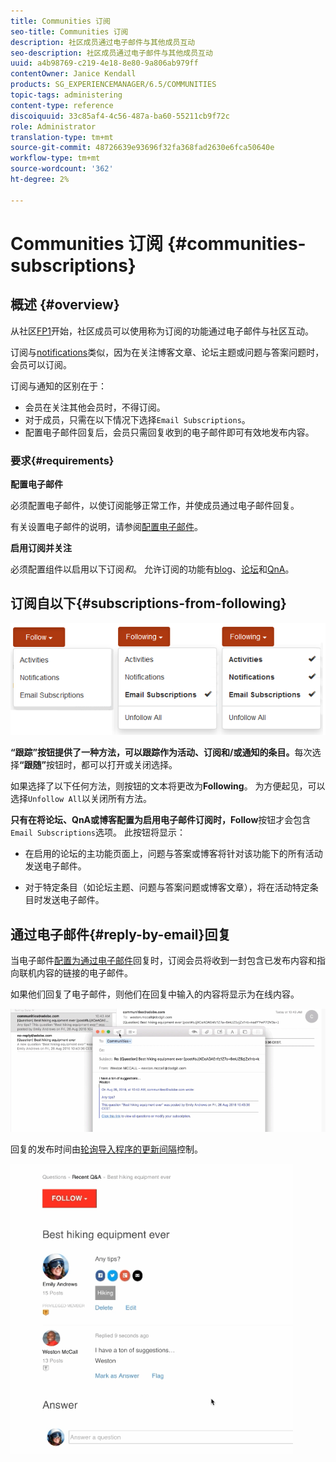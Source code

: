 ```yaml
---
title: Communities 订阅
seo-title: Communities 订阅
description: 社区成员通过电子邮件与其他成员互动
seo-description: 社区成员通过电子邮件与其他成员互动
uuid: a4b98769-c219-4e18-8e80-9a806ab979ff
contentOwner: Janice Kendall
products: SG_EXPERIENCEMANAGER/6.5/COMMUNITIES
topic-tags: administering
content-type: reference
discoiquuid: 33c85af4-4c56-487a-ba60-55211cb9f72c
role: Administrator
translation-type: tm+mt
source-git-commit: 48726639e93696f32fa368fad2630e6fca50640e
workflow-type: tm+mt
source-wordcount: '362'
ht-degree: 2%

---
```



# Communities 订阅 {#communities-subscriptions}

## 概述 {#overview}

从社区[FP1](deploy-communities.md#latestfeaturepack)开始，社区成员可以使用称为订阅的功能通过电子邮件与社区互动。

订阅与[notifications](notifications.md)类似，因为在关注博客文章、论坛主题或问题与答案问题时，会员可以订阅。

订阅与通知的区别在于：

* 会员在关注其他会员时，不得订阅。
* 对于成员，只需在以下情况下选择`Email Subscriptions`。
* 配置电子邮件回复后，会员只需回复收到的电子邮件即可有效地发布内容。

### 要求{#requirements}

**配置电子邮件**

必须配置电子邮件，以使订阅能够正常工作，并使成员通过电子邮件回复。

有关设置电子邮件的说明，请参阅[配置电子邮件](email.md)。

**启用订阅并关注**

必须配置组件以启用以下订阅&#x200B;*和*。 允许订阅的功能有[blog](blog-feature.md)、[论坛](forum.md)和[QnA](working-with-qna.md)。

## 订阅自以下{#subscriptions-from-following}

![订阅跟踪](assets/subscription-following.png)

**“跟踪”按钮提供了一种方法，可以跟踪作为活动、订阅和/或通知的条目。**&#x200B;每次选择&#x200B;**“跟随”**&#x200B;按钮时，都可以打开或关闭选择。

如果选择了以下任何方法，则按钮的文本将更改为&#x200B;**Following**。 为方便起见，可以选择`Unfollow All`以关闭所有方法。

**只有在将论坛、QnA或博客配置为启用电子邮件订阅时，Follow**&#x200B;按钮才会包含`Email Subscriptions`选项。 此按钮将显示：

* 在启用的论坛的主功能页面上，问题与答案或博客将针对该功能下的所有活动发送电子邮件。

* 对于特定条目（如论坛主题、问题与答案问题或博客文章），将在活动特定条目时发送电子邮件。

## 通过电子邮件{#reply-by-email}回复

当电子邮件[配置为通过电子邮件](email.md#configure-polling-importer)回复时，订阅会员将收到一封包含已发布内容和指向联机内容的链接的电子邮件。

如果他们回复了电子邮件，则他们在回复中输入的内容将显示为在线内容。

![电子邮件回复](assets/email-reply.png)

回复的发布时间由[轮询导入程序的更新间隔](email.md#configure-polling-importer)控制。

![QA](assets/qa.png)


